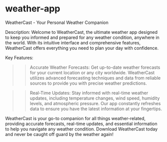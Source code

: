 # weather-app

WeatherCast - Your Personal Weather Companion

Description:
Welcome to WeatherCast, the ultimate weather app designed to keep you informed and prepared for any weather condition, anywhere in the world. With its intuitive interface and comprehensive features, WeatherCast offers everything you need to plan your day with confidence.




Key Features:

>>Accurate Weather Forecasts: Get up-to-date weather forecasts for your current location or any city worldwide. WeatherCast utilizes advanced forecasting techniques and data from reliable sources to provide you with precise weather predictions.

>>Real-Time Updates: Stay informed with real-time weather updates, including temperature changes, wind speed, humidity levels, and atmospheric pressure. Our app constantly refreshes data to ensure you have the latest information at your fingertips.




WeatherCast is your go-to companion for all things weather-related, providing accurate forecasts, real-time updates, and essential information to help you navigate any weather condition. Download WeatherCast today and never be caught off guard by the weather again!




